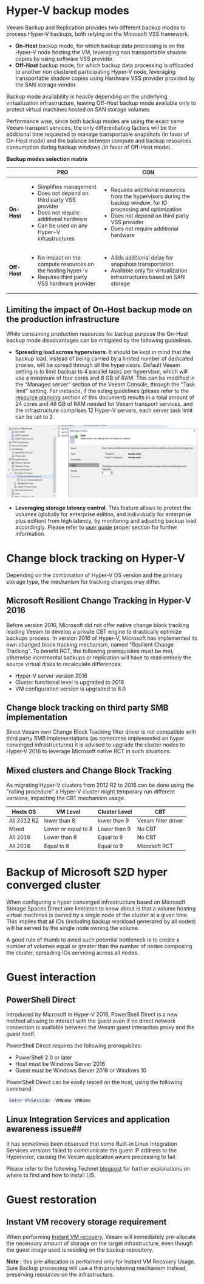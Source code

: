 # Hyper-V backup modes #

Veeam Backup and Replication provides two different backup modes to process Hyper-V backups, both relying on the Microsoft VSS framework.
- **On-Host** backup mode, for which backup data processing is on the Hyper-V node hosting the VM, leveraging non transportable shadow copies by using software VSS provider.
-	**Off-Host** backup mode, for which backup data processing is offloaded to another non clustered participating Hyper-V node, leveraging transportable shadow copies using Hardware VSS provider provided by the SAN storage vendor.

Backup mode availability is heavily depending on the underlying virtualization infrastructure, leaving Off-Host backup mode available only to protect virtual machines hosted on SAN storage volumes.

Performance wise, since both backup modes are using the exact same Veeam transport services, the only differentiating factors will be the additional time requested to manage transportable snapshots (in favor of On-Host mode) and the balance between compute and backup resources consumption during backup windows (in favor of Off-Host mode).

**Backup modes selection matrix**

|   |PRO|CON|
|---|---|---|
|**On-Host**|<ul><li>Simplifies management</li><li>Does not depend on third party VSS provider</li><li>Does not require additional hardware</li><li>Can be used on any Hyper-V infrastructures</li></ul>|<ul><li>Requires additional resources from the hypervisors during the backup window, for IO processing and optimization</li><li>Does not depend on third party VSS provider</li><li>Does not require additional hardware</li></ul>|
|**Off-Host**|<ul><li>No impact on the compute resources on the hosting hyper-v </li><li>Requires third party VSS hardware provider</li></ul>|<ul><li>Adds additional delay for snapshots transportation</li><li>Available only for virtualization infrastructures based on SAN storage</li></ul>|

## Limiting the impact of On-Host backup mode on the production infrastructure ##

While consuming production resources for backup purpose the On-Host backup mode disadvantages can be mitigated by the following guidelines.
- **Spreading load across hypervisors**. It should be kept in mind that the backup load, instead of being carried by a limited number of dedicated proxies, will be spread through all the hypervisors. Default Veeam setting is to limit backup to 4 parallel tasks per hypervisor, which will use a maximum of four cores and 8 GB of RAM. This can be modified in the “Managed server” section of the Veeam Console, through the “Task limit” setting. For instance, if the sizing guidelines (please refer to the [resource planning](../resource_planning/resource_planning.md) section of this document) results in a total amount of 24 cores and 48 GB of RAM needed for Veeam transport services, and the infrastructure comprises 12 Hyper-V servers, each server task limit can be set to 2.

![alt text](./Hyper-V-01.jpg "Setting concurrent tasks for on-host transport mode")

- **Leveraging storage latency control**. This feature allows to protect the volumes (globally for enterprise edition, and individually for enterprise plus edition) from high latency, by monitoring and adjusting backup load accordingly. Please refer to [user guide](https://helpcenter.veeam.com/docs/backup/hyperv/options_parallel_processing.html?ver=95) proper section for further information.

# Change block tracking on Hyper-V #
Depending on the combination of Hyper-V OS version and the primary storage type, the mechanism for tracking changes may differ.

## Microsoft Resilient Change Tracking in Hyper-V 2016 ##
Before version 2016, Microsoft did not offer native change block tracking leading Veeam to develop a private CBT engine to drastically optimize backups process. In version 2016 of Hyper-V, Microsoft has implemented its own changed block tracking mechanism, named “Resilient Change Tracking”. To benefit RCT, the following prerequisites must be met, otherwise incremental backups or replication will have to read entirely the source virtual disks to recalculate differences:
- Hyper-V server version 2016
- Cluster functional level is upgraded to 2016
- VM configuration version is upgraded to 8.0

## Change block tracking on third party SMB implementation ##
Since Veeam own Change Block Tracking filter driver is not compatible with third party SMB implementations (as sometimes implemented on hyper converged infrastructures) it is advised to upgrade the cluster nodes to Hyper-V 2016 to leverage Microsoft native RCT in such situations.

## Mixed clusters and Change Block Tracking ##
As migrating Hyper-V clusters from 2012 R2 to 2016 can be done using the "rolling procedure" a Hyper-V cluster might temporary run different versions, impacting the CBT mechanism usage.

|Hosts OS|VM Level|Cluster Level|CBT|
|---|---|---|---|
|All 2012 R2|lower than 8|lower than 9|Veeam filter driver|
|Mixed|Lower or equal to 8|Lower than 9|No CBT|
|All 2016|Lower than 8|Equal to 9|No CBT|
|All 2016|Equal to 8|Equal to 9|Microsoft RCT|

# Backup of Microsoft S2D hyper converged cluster #
When configuring a hyper converged infrastructure based on Microsoft Storage Spaces Direct one limitation to know about is that a volume hosting virtual machines is owned by a single node of the cluster at a given time. This implies that all IOs (including backup workload generated by all nodes) will be served by the single node owning the volume.

A good rule of thumb to avoid such potential bottleneck is to create a number of volumes equal or greater than the number of nodes composing the cluster, spreading IOs servicing across all nodes.

# Guest interaction #
## PowerShell Direct ##
Introduced by Microsoft in Hyper-V 2016, PowerShell Direct is a new method allowing to interact with the guest even if no direct network connection is available between the Veeam guest interaction proxy and the guest itself.

PowerShell Direct requires the following prerequisites:
- PowerShell 2.0 or later
- Host must be Windows Server 2016
- Guest must be Windows Server 2016 or Windows 10

PowerShell Direct can be easily tested on the host, using the following command.

```PowerShell
 Enter-PSSession -VMName VMName
```

## Linux Integration Services and application awareness issue##
It has sometimes been observed that some Built-in Linux Integration Services  versions failed to communicate the guest IP address to the Hypervisor, causing the Veeam application aware processing to fail.

Please refer to the following Technet [blogpost](https://blogs.technet.microsoft.com/virtualization/2016/07/12/which-linux-integration-services-should-i-use-in-my-linux-vms/) for further explanations on where to find and how to install LIS.

# Guest restoration #
## Instant VM recovery storage requirement ##
When performing [Instant VM recovery](https://helpcenter.veeam.com/docs/backup/hyperv/instant_recovery.html?ver=95), Veeam will immediately pre-allocate the necessary amount of storage on the target infrastructure, even though the guest image used is residing on the backup repository.

**Note :** this pre-allocation is performed only for Instant VM Recovery Usage. Sure Backup processing will use a thin provisioning mechanism instead, preserving resources on the infrastructure.
